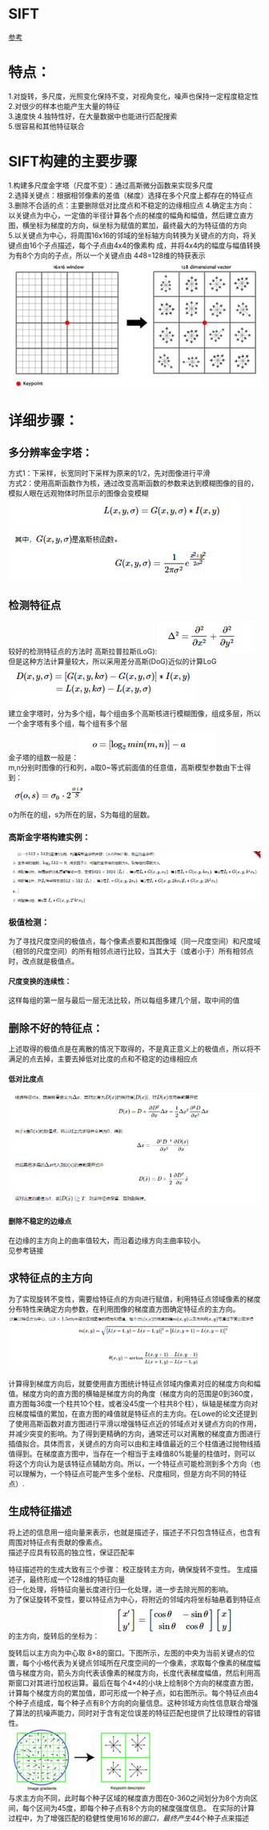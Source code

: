 # SIFT
[参考](https://www.cnblogs.com/wangguchangqing/p/4853263.html#autoid-3-0-0)  
# 特点：   
1.对旋转，多尺度，光照变化保持不变，对视角变化，噪声也保持一定程度稳定性  
2.对很少的样本也能产生大量的特征  
3.速度快
4.独特性好，在大量数据中也能进行匹配搜索  
5.很容易和其他特征联合  
# SIFT构建的主要步骤  
1.构建多尺度金字塔（尺度不变）：通过高斯微分函数来实现多尺度  
2.选择关键点：根据相邻像素的差值（梯度）选择在多个尺度上都存在的特征点  
3.删除不合适的点：主要删除低对比度点和不稳定的边缘相应点
4.确定主方向：以关键点为中心，一定值的半径计算各个点的梯度的幅角和幅值，然后建立直方图，横坐标为梯度的方向，纵坐标为赋值的累加，最终最大的为特征值的方向  
5.以关键点为中心，将周围16x16的邻域的坐标轴方向转换为关键点的方向，将关键点由16个子点描述，每个子点由4x4的像素构  成，并将4x4内的幅度与幅值转换为有8个方向的子点，所以一个关键点由 4*4*8=128维的特获表示
![示意图](./1.PNG)
# 详细步骤：  
## 多分辨率金字塔：
  方式1：下采样，长宽同时下采样为原来的1/2，先对图像进行平滑  
  方式2：使用高斯函数作为核，通过改变高斯函数的参数来达到模糊图像的目的，模拟人眼在远观物体时所显示的图像会变模糊   ![gaosi](./2.PNG)  
  
 ## 检测特征点  
 较好的检测特征点的方法时 高斯拉普拉斯(LoG):![拉普拉斯](./3.PNG) 
 但是这种方法计算量较大，所以采用差分高斯(DoG)近似的计算LoG  
 ![差分高斯](./4.PNG)  
 建立金字塔时，分为多个组，每个组由多个高斯核进行模糊图像，组成多层，所以一个金字塔有多个组，每个组有多个层  
 
 金子塔的组数一般是：![zushu](./5.PNG)  
 m,n分别时图像的行和列，a取0~等式前面值的任意值，高斯模型参数由下士得到：  
 ![高斯参数](./6.PNG)  
 o为所在的组，s为所在的层，S为每组的层数。  
 ### 高斯金字塔构建实例： 
 ![实例](./7.PNG)  
 ### 极值检测：  
 为了寻找尺度空间的极值点，每个像素点要和其图像域（同一尺度空间）和尺度域（相邻的尺度空间）的所有相邻点进行比较，当其大于（或者小于）所有相邻点时，改点就是极值点。  
 #### 尺度变换的连续性：  
 这样每组的第一层与最后一层无法比较，所以每组多建几个层，取中间的值
 ## 删除不好的特征点：  
 上述取得的极值点是在离散的情况下取得的，不是真正意义上的极值点，所以将不满足的点去掉，主要去掉低对比度的点和不稳定的边缘相应点  
 #### 低对比度点  
 ![低对比度](./8.PNG)  
 #### 删除不稳定的边缘点  
 在边缘的主方向上的曲率值较大，而沿着边缘方向主曲率较小。  
 见参考链接  
 ## 求特征点的主方向  
 为了实现旋转不变性，需要给特征点的方向进行赋值，利用特征点领域像素的梯度分布特性来确定方向参数，在利用图像的梯度直方图确定特征点的主方向。 
 ![主方向](./9.PNG)
 
 计算得到梯度方向后，就要使用直方图统计特征点邻域内像素对应的梯度方向和幅值。梯度方向的直方图的横轴是梯度方向的角度（梯度方向的范围是0到360度，直方图每36度一个柱共10个柱，或者没45度一个柱共8个柱），纵轴是梯度方向对应梯度幅值的累加，在直方图的峰值就是特征点的主方向。在Lowe的论文还提到了使用高斯函数对直方图进行平滑以增强特征点近的邻域点对关键点方向的作用，并减少突变的影响。为了得到更精确的方向，通常还可以对离散的梯度直方图进行插值拟合。具体而言，关键点的方向可以由和主峰值最近的三个柱值通过抛物线插值得到。在梯度直方图中，当存在一个相当于主峰值80%能量的柱值时，则可以将这个方向认为是该特征点辅助方向。所以，一个特征点可能检测到多个方向（也可以理解为，一个特征点可能产生多个坐标、尺度相同，但是方向不同的特征点）.  
## 生成特征描述  
将上述的信息用一组向量来表示，也就是描述子，描述子不只包含特征点，也含有周围对特征点有贡献的像素点。  
描述子应具有较高的独立性，保证匹配率  

 特征描述符的生成大致有三个步骤： 
  校正旋转主方向，确保旋转不变性。 
  生成描述子，最终形成一个128维的特征向量  
  归一化处理，将特征向量长度进行归一化处理，进一步去除光照的影响。  
 为了保证旋转不变性，要以特征点为中心，将附近的邻域内将坐标轴悬着到特征点的主方向，旋转后的坐标为： 
 ![坐标](./10.PNG)  
 
 旋转后以主方向为中心取 8×8的窗口。下图所示，左图的中央为当前关键点的位置，每个小格代表为关键点邻域所在尺度空间的一个像素，求取每个像素的梯度幅值与梯度方向，箭头方向代表该像素的梯度方向，长度代表梯度幅值，然后利用高斯窗口对其进行加权运算。最后在每个4×4的小块上绘制8个方向的梯度直方图，计算每个梯度方向的累加值，即可形成一个种子点，如右图所示。每个特征点由4个种子点组成，每个种子点有8个方向的向量信息。这种邻域方向性信息联合增强了算法的抗噪声能力，同时对于含有定位误差的特征匹配也提供了比较理性的容错性。  
 ![结果](./11.PNG)  
 与求主方向不同，此时每个种子区域的梯度直方图在0-360之间划分为8个方向区间，每个区间为45度，即每个种子点有8个方向的梯度强度信息。
在实际的计算过程中，为了增强匹配的稳健性使用16*16的窗口，最终产生4*4个种子点来描述

